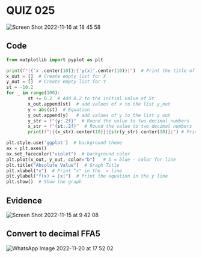 # QUIZ 025

![Screen Shot 2022-11-16 at 18 45 58](https://user-images.githubusercontent.com/111819437/202146569-e3118522-fe03-4492-b168-d3b8f5517e08.png)


## Code

```.py
from matplotlib import pyplot as plt

print(f"|{'x'.center(10)}|{'y(x)'.center(10)}|")  # Print the title of the table
x_out = []  # Create empty list for X
y_out = []  # Create empty list for Y
st = -10.2
for _ in range(100):
        st += 0.2  # Add 0.2 to the initial value of St
        x_out.append(st)  # add values of x to the list y_out
        y = abs(st)  # Equation
        y_out.append(y)   # add values of y to the list y_out
        y_str = f"{y:.2f}"  # Round the value to two decimal numbers
        x_str = f"{st:.2f}"  # Round the value to two decimal numbers
        print(f"|{(x_str).center(10)}|{str(y_str).center(10)}|") # Print the table

plt.style.use('ggplot')  # background theme
ax = plt.axes()
ax.set_facecolor("violet")  # background color
plt.plot(x_out, y_out, color="b")   # b = blue - color for line
plt.title("Absolute Value")  # Graph Title
plt.xlabel("x")  # Print "x" in the  x line
plt.ylabel("f(x) = |x|")  # Print the equation in the y line
plt.show()  # Show the graph
```
## Evidence

![Screen Shot 2022-11-15 at 9 42 08](https://user-images.githubusercontent.com/111819437/201798222-83af9508-d2d1-4301-8d3f-2dbb5e4f23ef.png)

## Convert to decimal FFA5

![WhatsApp Image 2022-11-20 at 17 52 02](https://user-images.githubusercontent.com/111819437/202893591-f90b7d5e-8eb2-4007-8361-b82af8ec6414.jpeg)
